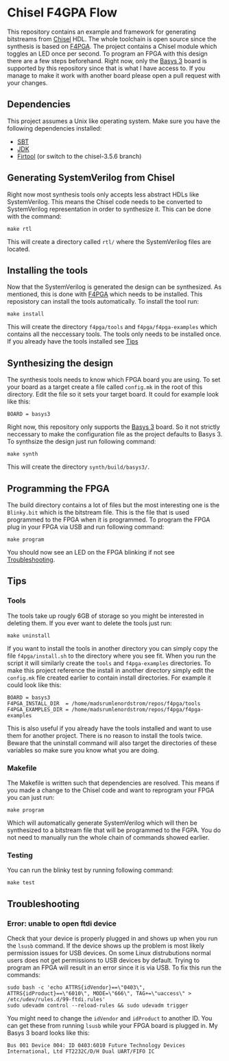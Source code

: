 # Chisel F4GPA Flow

This repository contains an example and framework for generating bitstreams from [Chisel](https://www.chisel-lang.org/) HDL.
The whole toolchain is open source since the synthesis is based on [F4PGA](https://f4pga.org/).
The project contains a Chisel module which toggles an LED once per second.
To program an FPGA with this design there are a few steps beforehand.
Right now, only the [Basys 3](https://digilent.com/reference/programmable-logic/basys-3/start) board is supported by this repository since that is what I have access to.
If you manage to make it work with another board please open a pull request with your changes.

## Dependencies
This project assumes a Unix like operating system.
Make sure you have the following dependencies installed:
* [SBT](https://www.scala-sbt.org/download.html)
* [JDK](https://adoptium.net/)
* [Firtool](https://github.com/llvm/circt/releases) (or switch to the chisel-3.5.6 branch)

## Generating SystemVerilog from Chisel
Right now most synthesis tools only accepts less abstract HDLs like SystemVerilog.
This means the Chisel code needs to be converted to SystemVerilog representation in order to synthesize it.
This can be done with the command:

```shell
make rtl
```

This will create a directory called ```rtl/``` where the SystemVerilog files are located.

## Installing the tools
Now that the SystemVerilog is generated the design can be synthesized.
As mentioned, this is done with [F4PGA](https://f4pga.org/) which needs to be installed.
This reposistory can install the tools automatically.
To install the tool run:

```shell
make install
```

This will create the directory ```f4pga/tools``` and ```f4pga/f4pga-examples``` which contains all the neccessary tools.
The tools only needs to be installed once.
If you already have the tools installed see [Tips](#Tools)

## Synthesizing the design
The synthesis tools needs to know which FPGA board you are using.
To set your board as a target create a file called ```config.mk``` in the root of this directory.
Edit the file so it sets your target board.
It could for example look like this:

```plain
BOARD = basys3
```

Right now, this repository only supports the [Basys 3](https://digilent.com/reference/programmable-logic/basys-3/start) board.
So it not strictly neccessary to make the configuration file as the project defaults to Basys 3.
To synthsize the design just run following command:

```shell
make synth
```

This will create the directory ```synth/build/basys3/```.

## Programming the FPGA
The build directory contains a lot of files but the most interesting one is the ```Blinky.bit``` which is the bitstream file.
This is the file that is used programmed to the FPGA when it is programmed.
To program the FPGA plug in your FPGA via USB and run following command:

```shell
make program
```

You should now see an LED on the FPGA blinking if not see [Troubleshooting](#Troubleshooting).

## Tips
### Tools
The tools take up rougly 6GB of storage so you might be interested in deleting them.
If you ever want to delete the tools just run:

```shell
make uninstall
```

If you want to install the tools in another directory you can simply copy the file ```f4pga/install.sh``` to the directory where you see fit.
When you run the script it will similarly create the ```tools``` and ```f4pga-examples``` directories.
To make this project reference the install in another directory simply edit the ```config.mk``` file created earlier to contain install directories.
For example it could look like this:

```plain
BOARD = basys3
F4PGA_INSTALL_DIR  = /home/madsrumlenordstrom/repos/f4pga/tools
F4PGA_EXAMPLES_DIR = /home/madsrumlenordstrom/repos/f4pga/f4pga-examples
```

This is also useful if you already have the tools installed and want to use them for another project.
There is no reason to install the tools twice.
Beware that the uninstall command will also target the directories of these variables so make sure you know what you are doing.

### Makefile
The Makefile is written such that dependencies are resolved.
This means if you made a change to the Chisel code and want to reprogram your FPGA you can just run:

```shell
make program
```

Which will automatically generate SystemVerilog which will then be synthesized to a bitstream file that will be programmed to the FGPA.
You do not need to manually run the whole chain of commands showed earlier.

### Testing
You can run the blinky test by running following command:

```shell
make test
```

## Troubleshooting
### Error: unable to open ftdi device
Check that your device is properly plugged in and shows up when you run the ```lsusb``` command.
If the device shows up the problem is most likely permission issues for USB devices.
On some Linux distrubutions normal users does not get permissions to USB devices by default.
Trying to program an FPGA will result in an error since it is via USB.
To fix this run the commands:
```shell
sudo bash -c 'echo ATTRS{idVendor}==\"0403\", ATTRS{idProduct}==\"6010\", MODE=\"666\", TAG+=\"uaccess\" > /etc/udev/rules.d/99-ftdi.rules'
sudo udevadm control --reload-rules && sudo udevadm trigger
```
You might need to change the ```idVendor``` and ```idProduct``` to another ID.
You can get these from running ```lsusb``` while your FPGA board is plugged in.
My Basys 3 board looks like this:

```plain
Bus 001 Device 004: ID 0403:6010 Future Technology Devices International, Ltd FT2232C/D/H Dual UART/FIFO IC
```